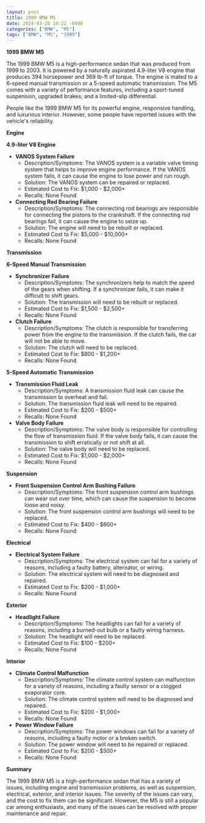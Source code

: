 ```yaml
---
layout: post
title: 1999 BMW M5
date: 2024-03-28 19:22 -0400
categories: ["BMW", "M5"]
tags: ["BMW", "M5", "1999"]
---
```

**1999 BMW M5**

The 1999 BMW M5 is a high-performance sedan that was produced from 1999 to 2003. It is powered by a naturally aspirated 4.9-liter V8 engine that produces 394 horsepower and 369 lb-ft of torque. The engine is mated to a 6-speed manual transmission or a 5-speed automatic transmission. The M5 comes with a variety of performance features, including a sport-tuned suspension, upgraded brakes, and a limited-slip differential.

People like the 1999 BMW M5 for its powerful engine, responsive handling, and luxurious interior. However, some people have reported issues with the vehicle's reliability.

**Engine**

**4.9-liter V8 Engine**

* **VANOS System Failure**
    * Description/Symptoms: The VANOS system is a variable valve timing system that helps to improve engine performance. If the VANOS system fails, it can cause the engine to lose power and run rough.
    * Solution: The VANOS system can be repaired or replaced.
    * Estimated Cost to Fix: $1,000 - $2,000+
    * Recalls: None Found
* **Connecting Rod Bearing Failure**
    * Description/Symptoms: The connecting rod bearings are responsible for connecting the pistons to the crankshaft. If the connecting rod bearings fail, it can cause the engine to seize up.
    * Solution: The engine will need to be rebuilt or replaced.
    * Estimated Cost to Fix: $5,000 - $10,000+
    * Recalls: None Found

**Transmission**

**6-Speed Manual Transmission**

* **Synchronizer Failure**
    * Description/Symptoms: The synchronizers help to match the speed of the gears when shifting. If a synchronizer fails, it can make it difficult to shift gears.
    * Solution: The transmission will need to be rebuilt or replaced.
    * Estimated Cost to Fix: $1,500 - $2,500+
    * Recalls: None Found
* **Clutch Failure**
    * Description/Symptoms: The clutch is responsible for transferring power from the engine to the transmission. If the clutch fails, the car will not be able to move.
    * Solution: The clutch will need to be replaced.
    * Estimated Cost to Fix: $800 - $1,200+
    * Recalls: None Found

**5-Speed Automatic Transmission**

* **Transmission Fluid Leak**
    * Description/Symptoms: A transmission fluid leak can cause the transmission to overheat and fail.
    * Solution: The transmission fluid leak will need to be repaired.
    * Estimated Cost to Fix: $200 - $500+
    * Recalls: None Found
* **Valve Body Failure**
    * Description/Symptoms: The valve body is responsible for controlling the flow of transmission fluid. If the valve body fails, it can cause the transmission to shift erratically or not shift at all.
    * Solution: The valve body will need to be replaced.
    * Estimated Cost to Fix: $1,000 - $2,000+
    * Recalls: None Found

**Suspension**

* **Front Suspension Control Arm Bushing Failure**
    * Description/Symptoms: The front suspension control arm bushings can wear out over time, which can cause the suspension to become loose and noisy.
    * Solution: The front suspension control arm bushings will need to be replaced.
    * Estimated Cost to Fix: $400 - $600+
    * Recalls: None Found

**Electrical**

* **Electrical System Failure**
    * Description/Symptoms: The electrical system can fail for a variety of reasons, including a faulty battery, alternator, or wiring.
    * Solution: The electrical system will need to be diagnosed and repaired.
    * Estimated Cost to Fix: $200 - $1,000+
    * Recalls: None Found

**Exterior**

* **Headlight Failure**
    * Description/Symptoms: The headlights can fail for a variety of reasons, including a burned-out bulb or a faulty wiring harness.
    * Solution: The headlight will need to be replaced.
    * Estimated Cost to Fix: $100 - $200+
    * Recalls: None Found

**Interior**

* **Climate Control Malfunction**
    * Description/Symptoms: The climate control system can malfunction for a variety of reasons, including a faulty sensor or a clogged evaporator core.
    * Solution: The climate control system will need to be diagnosed and repaired.
    * Estimated Cost to Fix: $200 - $1,000+
    * Recalls: None Found
* **Power Window Failure**
    * Description/Symptoms: The power windows can fail for a variety of reasons, including a faulty motor or a broken switch.
    * Solution: The power window will need to be repaired or replaced.
    * Estimated Cost to Fix: $200 - $500+
    * Recalls: None Found

**Summary**

The 1999 BMW M5 is a high-performance sedan that has a variety of issues, including engine and transmission problems, as well as suspension, electrical, exterior, and interior issues. The severity of the issues can vary, and the cost to fix them can be significant. However, the M5 is still a popular car among enthusiasts, and many of the issues can be resolved with proper maintenance and repair.
